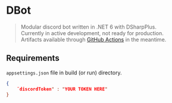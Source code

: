 # DBot

> Modular discord bot written in .NET 6 with DSharpPlus.  
> Currently in active development, not ready for production.  
> Artifacts available through [GitHub Actions](https://github.com/Akitakek/DBot/actions) in the meantime.

## Requirements
`appsettings.json` file in build (or run) directory.
```json
{
    ¨discordToken" : "YOUR TOKEN HERE"
}
```